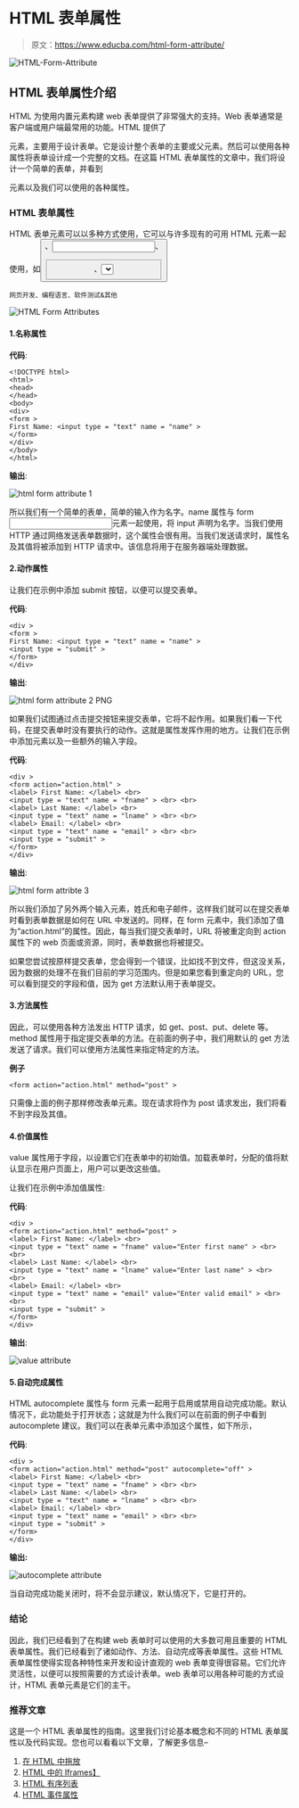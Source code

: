 # HTML 表单属性

> 原文：<https://www.educba.com/html-form-attribute/>

![HTML-Form-Attribute](img/62220c7d559f438052391403673cbc5e.png)



## HTML 表单属性介绍

HTML 为使用内置元素构建 web 表单提供了非常强大的支持。Web 表单通常是客户端或用户端最常用的功能。HTML 提供了

<form>元素，主要用于设计表单。它是设计整个表单的主要或父元素。然后可以使用各种属性将表单设计成一个完整的文档。在这篇 HTML 表单属性的文章中，我们将设计一个简单的表单，并看到</form>

<form>元素以及我们可以使用的各种属性。</form>

### HTML 表单属性

HTML 表单元素可以以多种方式使用，它可以与许多现有的可用 HTML 元素一起使用，如<button>、<input>、

<fieldset>、<select>等。此外，还有各种属性可以和元素一起使用。让我们通过一步一步地设计简单的 web 表单来看看它们。</select></fieldset></button> 

<small>网页开发、编程语言、软件测试&其他</small>

![HTML Form Attributes](img/a1dfea157acab9e89a53cbfe95836f09.png)



#### 1.名称属性

**代码**:

```
<!DOCTYPE html>
<html>
<head>
</head>
<body>
<div>
<form >
First Name: <input type = "text" name = "name" >
</form>
</div>
</body>
</html>
```

**输出**:

![html form attribute 1](img/bb60f05f3e693120ce7ba41970498cea.png)



所以我们有一个简单的表单，简单的输入作为名字。name 属性与 form <input>元素一起使用，将 input 声明为名字。当我们使用 HTTP 通过网络发送表单数据时，这个属性会很有用。当我们发送请求时，属性名及其值将被添加到 HTTP 请求中。该信息将用于在服务器端处理数据。

#### 2.动作属性

让我们在示例中添加 submit 按钮，以便可以提交表单。

**代码**:

```
<div >
<form >
First Name: <input type = "text" name = "name" >
<input type = "submit" >
</form>
</div>
```

**输出**:

![html form attribute 2 PNG](img/cd9770e54a4f54cfd69658b6499d5cdc.png)



如果我们试图通过点击提交按钮来提交表单，它将不起作用。如果我们看一下代码，在提交表单时没有要执行的动作。这就是<action>属性发挥作用的地方。让我们在示例中添加<action>元素以及一些额外的输入字段。</action></action>

**代码**:

```
<div >
<form action="action.html" >
<label> First Name: </label> <br>
<input type = "text" name = "fname" > <br> <br>
<label> Last Name: </label> <br>
<input type = "text" name = "lname" > <br> <br>
<label> Email: </label> <br>
<input type = "text" name = "email" > <br> <br>
<input type = "submit" >
</form>
</div>
```

**输出**:

![html form attribte 3](img/18fe893743e8db65c034c956b8677e47.png)



所以我们添加了另外两个输入元素，姓氏和电子邮件，这样我们就可以在提交表单时看到表单数据是如何在 URL 中发送的。同样，在 form 元素中，我们添加了值为“action.html”的<action>属性。因此，每当我们提交表单时，URL 将被重定向到 action 属性下的 web 页面或资源，同时，表单数据也将被提交。</action>

如果您尝试按原样提交表单，您会得到一个错误，比如找不到文件，但这没关系，因为数据的处理不在我们目前的学习范围内。但是如果您看到重定向的 URL，您可以看到提交的字段和值，因为 get 方法默认用于表单提交。

#### 3.方法属性

因此，可以使用各种方法发出 HTTP 请求，如 get、post、put、delete 等。method 属性用于指定提交表单的方法。在前面的例子中，我们用默认的 get 方法发送了请求。我们可以使用方法属性来指定特定的方法。

**例子**

```
<form action="action.html" method="post" >
```

只需像上面的例子那样修改表单元素。现在请求将作为 post 请求发出，我们将看不到字段及其值。

#### 4.价值属性

value 属性用于字段，以设置它们在表单中的初始值。加载表单时，分配的值将默认显示在用户页面上，用户可以更改这些值。

让我们在示例中添加值属性:

**代码**:

```
<div >
<form action="action.html" method="post" >
<label> First Name: </label> <br>
<input type = "text" name = "fname" value="Enter first name" > <br> <br>
<label> Last Name: </label> <br>
<input type = "text" name = "lname" value="Enter last name" > <br> <br>
<label> Email: </label> <br>
<input type = "text" name = "email" value="Enter valid email" > <br> <br>
<input type = "submit" >
</form>
</div>
```

**输出**:

![value attribute](img/499a877f94135a1f0c277bd244b1ddeb.png)



#### 5.自动完成属性

HTML autocomplete 属性与 form 元素一起用于启用或禁用自动完成功能。默认情况下，此功能处于打开状态；这就是为什么我们可以在前面的例子中看到 autocomplete 建议。我们可以在表单元素中添加这个属性，如下所示，

**代码**:

```
<div >
<form action="action.html" method="post" autocomplete="off" >
<label> First Name: </label> <br>
<input type = "text" name = "fname" > <br> <br>
<label> Last Name: </label> <br>
<input type = "text" name = "lname" > <br> <br>
<label> Email: </label> <br>
<input type = "text" name = "email" > <br> <br>
<input type = "submit" >
</form>
</div>
```

**输出:**

![autocomplete attribute](img/5aa164c0d14554fd36abf0cc6f86c7e9.png)



当自动完成功能关闭时，将不会显示建议，默认情况下，它是打开的。

### 结论

因此，我们已经看到了在构建 web 表单时可以使用的大多数可用且重要的 HTML 表单属性。我们已经看到了诸如动作、方法、自动完成等表单属性。这些 HTML 表单属性使得实现各种特性来开发和设计直观的 web 表单变得很容易。它们允许灵活性，以便可以按照需要的方式设计表单。web 表单可以用各种可能的方式设计，HTML 表单元素是它们的主干。

### 推荐文章

这是一个 HTML 表单属性的指南。这里我们讨论基本概念和不同的 HTML 表单属性以及代码实现。您也可以看看以下文章，了解更多信息–

1.  [在 HTML 中拖放](https://www.educba.com/drag-and-drop-in-html/)
2.  [HTML 中的 Iframes】](https://www.educba.com/iframes-in-html/)
3.  [HTML 有序列表](https://www.educba.com/html-ordered-list/)
4.  [HTML 事件属性](https://www.educba.com/html-event-attributes/)





